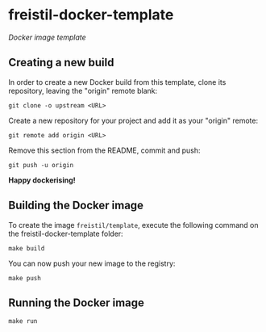 freistil-docker-template
========================

_Docker image template_


Creating a new build
--------------------

In order to create a new Docker build from this template, clone its repository, leaving the "origin" remote blank:

    git clone -o upstream <URL>

Create a new repository for your project and add it as your "origin" remote:

    git remote add origin <URL>

Remove this section from the README, commit and push:

    git push -u origin

__Happy dockerising!__


Building the Docker image
-------------------------

To create the image `freistil/template`, execute the following command on the freistil-docker-template folder:

	make build

You can now push your new image to the registry:

	make push


Running the Docker image
------------------------

	make run
